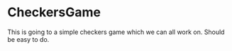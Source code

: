 CheckersGame
============
This is going to a simple checkers game which we can all work on. Should be easy to do. 

